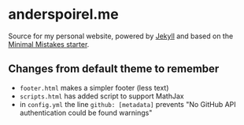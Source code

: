 # anderspoirel.me

Source for my personal website, powered by [Jekyll](https://jekyllrb.com/) and based on the [Minimal Mistakes starter](https://github.com/mmistakes/mm-github-pages-starter).


## Changes from default theme to remember

- `footer.html` makes a simpler footer (less text)
- `scripts.html` has added script to support MathJax
- in `config.yml` the line `github: [metadata]` prevents "No GitHub API authentication could be found warnings"
